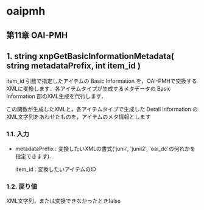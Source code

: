 # oaipmh

## 第11章 OAI-PMH <a id="11-oai-pmh"></a>

## 1. string xnpGetBasicInformationMetadata\( string metadataPrefix, int item\_id \) <a id="1-string-xnpgetbasicinformationmetadata-string-metadataprefix-int-item-id"></a>

item\_id 引数で指定したアイテムの Basic Information を，OAI-PMHで交換するXMLに変換します．各アイテムタイプが生成するメタデータの Basic Information 部のXML生成を代行します．

この関数が生成したXMLと，各アイテムタイプで生成した Detail Information のXML文字列をあわせたものを，アイテムのメタ情報とします

### 1.1. 入力 <a id="1-1"></a>

* metadataPrefix : 変換したいXMLの書式\('junii', 'junii2', 'oai\_dc'の何れかを指定できます\)．

  item\_id : 変換したいアイテムのID

### 1.2. 戻り値 <a id="1-2"></a>

XML文字列，または変換できなかったときfalse

